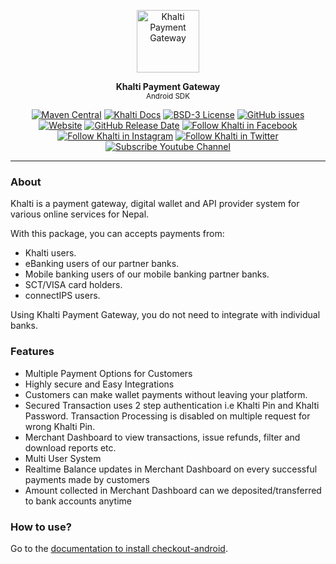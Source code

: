 <p align="center">
<img src="https://raw.githubusercontent.com/khalti/khalti-flutter-sdk/master/assets/khalti_logo.png" height="100" alt="Khalti Payment Gateway" />
</p>

<p align="center">
<strong>Khalti Payment Gateway</strong><br>
<small>Android SDK</small>
</p>

<p align="center">
<a href="https://mvnrepository.com/artifact/com.khalti/khalti-android"><img src="https://img.shields.io/maven-central/v/com.khalti/khalti-android?color=%235C2D91" alt="Maven Central"></a>
<a href="https://docs.khalti.com/"><img src="https://img.shields.io/badge/Khalti-Docs-blueviolet" alt="Khalti Docs"></a>
<a href="https://github.com/khalti/khalti-sdk-android/blob/master/LICENSE"><img src="https://img.shields.io/badge/License-BSD--3-informational" alt="BSD-3 License"></a>
<a href="https://github.com/khalti/khalti-sdk-android/issues"><img src="https://img.shields.io/github/issues/khalti/khalti-sdk-android" alt="GitHub issues"></a>
<a href="https://khalti.com"><img src="https://img.shields.io/website?url=https%3A%2F%2Fdocs.khalti.com" alt="Website"></a>
<a href="https://github.com/khalti/khalti-sdk-android/releases"><img alt="GitHub Release Date" src="https://img.shields.io/github/release-date/khalti/khalti-sdk-android"></a>
<a href="https://www.facebook.com/khalti.official"><img src="https://img.shields.io/badge/follow--000?style=social&logo=facebook" alt="Follow Khalti in Facebook"></a>
<a href="https://www.instagram.com/khaltiofficial"><img src="https://img.shields.io/badge/follow--000?style=social&logo=instagram" alt="Follow Khalti in Instagram"></a>
<a href="https://twitter.com/intent/follow?screen_name=khaltiofficial"><img src="https://img.shields.io/twitter/follow/khaltiofficial?style=social" alt="Follow Khalti in Twitter"></a>
<a href="https://www.youtube.com/channel/UCrXM4HqK9th3E2a04Z9Lh-Q"><img src="https://img.shields.io/youtube/channel/subscribers/UCrXM4HqK9th3E2a04Z9Lh-Q?label=Subscribe&style=social" alt="Subscribe Youtube Channel"></a>
</p>

---

### About
Khalti is a payment gateway, digital wallet and API provider system for various online services for Nepal.

With this package, you can accepts payments from:
- Khalti users.
- eBanking users of our partner banks.
- Mobile banking users of our mobile banking partner banks.
- SCT/VISA card holders.
- connectIPS users.

Using Khalti Payment Gateway, you do not need to integrate with individual banks.

### Features
- Multiple Payment Options for Customers
- Highly secure and Easy Integrations
- Customers can make wallet payments without leaving your platform.
- Secured Transaction uses 2 step authentication i.e Khalti Pin and Khalti Password. Transaction Processing is disabled on multiple request for wrong Khalti Pin.
- Merchant Dashboard to view transactions, issue refunds, filter and download reports etc.
- Multi User System
- Realtime Balance updates in Merchant Dashboard on every successful payments made by customers
- Amount collected in Merchant Dashboard can we deposited/transferred to bank accounts anytime


### How to use?
Go to the [documentation to install checkout-android](https://docs.khalti.com/checkout/android/).
